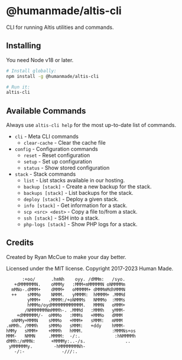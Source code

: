 # @humanmade/altis-cli

CLI for running Altis utilities and commands.


## Installing

You need Node v18 or later.

```sh
# Install globally:
npm install -g @humanmade/altis-cli

# Run it:
altis-cli
```

## Available Commands

Always use `altis-cli help` for the most up-to-date list of commands.
* `cli` - Meta CLI commands
	* `clear-cache` - Clear the cache file
* `config` - Configuration commands
	* `reset` - Reset configuration
	* `setup` - Set up configuration
	* `status` - Show stored configuration
* `stack` - Stack commands
	* `list` - List stacks available in our hosting.
	* `backup [stack]` - Create a new backup for the stack.
	* `backups [stack]` - List backups for the stack.
	* `deploy [stack]` - Deploy a given stack.
	* `info [stack]` - Get information for a stack.
	* `scp <src> <dest>` - Copy a file to/from a stack.
	* `ssh [stack]` - SSH into a stack.
	* `php-logs [stack]` - Show PHP logs for a stack.

## Credits

Created by Ryan McCue to make your day better.

Licensed under the MIT license. Copyright 2017-2023 Human Made.

```
      :+oo/      .hmNh    oyy. /dMMm:   /syo.
   +dMMMMMMN.    oMMMy   :MMM+mMMMMMN oNMMMMm
  mMNo-.dMMM+    dMMM+   oMMMMM+ dMMMmMdhMMMN
  ++    sMMMo    NMMM.   yMMMM:  hMMMM+ .MMMd
        yMMM+   .MMMM:/+oNMMMs   NMMMo  :MMMs
        hMMMo/oydMMMMMMMMMMMM.   MMMN   oMMM+
       /NMMMMMMNmMMMh-. .MMMd   :MMMh   yMMM-
    +dMMMMMM/-  oMMMo   :MMMs   +MMMo   dMMM
  oNMMy+MMMN    sMMMo   +MMM+   sMMM:   mMMM
.mMMh. /MMMh    sMMMo   sMMM:   +ddy    hMMM-
hMMy   sMMM+    +MMMh   hMMM.           :MMMNs+os
MMM-   NMMN     .MMMM:  -/:.             :hNMMMMh
dMMh:/mMMN:      +MMMMy:..-/s.               ..
 yMMMMMMy.        -hMMMMMMMNh-
   -/:-              -///:.
```
